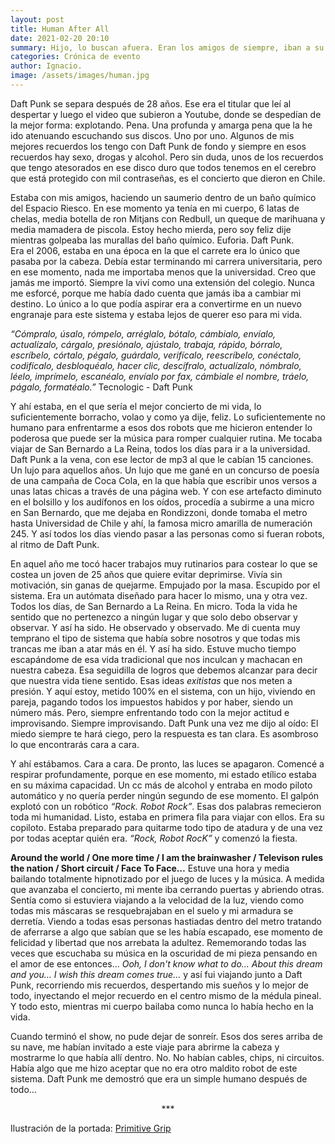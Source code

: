 ```yaml
---
layout: post
title: Human After All
date: 2021-02-20 20:10
summary: Hijo, lo buscan afuera. Eran los amigos de siempre, iban a su sábado de iglesia, momento en que se compartía con la juventud parroquial y donde se aprovechaba de conocer a las chicas del barrio ampliado. Una ocasión imperdible que seguramente querían compartir conmigo ese día.
categories: Crónica de evento
author: Ignacio.
image: /assets/images/human.jpg
---
```


Daft Punk se separa después de 28 años. Ese era el titular que leí al despertar y luego el video que subieron a Youtube, donde se despedían de la mejor forma: explotando. Pena. Una profunda y amarga pena que la he ido atenuando escuchando sus discos. Uno por uno. Algunos de mis mejores recuerdos los tengo con Daft Punk de fondo y siempre en esos recuerdos hay sexo, drogas y alcohol. Pero sin duda, unos de los recuerdos que tengo atesorados en ese disco duro que todos tenemos en el cerebro que está protegido con mil contraseñas, es el concierto que dieron en Chile.

Estaba con mis amigos, haciendo un saumerio dentro de un baño químico del Espacio Riesco. En ese  momento ya tenía en mi cuerpo, 6 latas de chelas, media botella de ron Mitjans con Redbull, un queque de  marihuana y media mamadera de piscola. Estoy hecho mierda, pero soy feliz dije mientras golpeaba las  murallas del baño químico. Euforia. Daft Punk.  
Era el 2006, estaba en una época en la que el carrete era lo único que pasaba por la cabeza.  Debía estar terminando mi carrera universitaria, pero en ese momento, nada me importaba menos que la  universidad. Creo que jamás me importó. Siempre la viví como una extensión del colegio. Nunca me  esforcé, porque me había dado cuenta que jamás iba a cambiar mi destino. Lo único a lo que podía  aspirar era a convertirme en un nuevo engranaje para este sistema y estaba lejos de querer eso para mi vida.

*“Cómpralo, úsalo, rómpelo, arréglalo, bótalo, cámbialo, envíalo, actualízalo, cárgalo, presiónalo, ajústalo,  trabaja, rápido, bórralo, escríbelo, córtalo, pégalo, guárdalo, verifícalo, reescríbelo, conéctalo, codifícalo,  desbloquéalo, hacer clic, descífralo, actualízalo, nómbralo, léelo, imprímelo, escanéalo, envíalo por fax,  cámbiale el nombre, tráelo, págalo, formatéalo.”* Tecnologic - Daft Punk  

Y ahí estaba, en el que sería el mejor concierto de mi vida, lo suficientemente borracho, volao y como ya  dije, feliz. Lo suficientemente no humano para enfrentarme a esos dos robots que me hicieron entender  lo poderosa que puede ser la música para romper cualquier rutina. Me tocaba viajar de San Bernardo a  La Reina, todos los días para ir a la universidad. Daft Punk a la vena, con ese lector de mp3 al que le cabían 15  canciones. Un lujo para aquellos años. Un lujo que me gané en un concurso de poesía de una campaña de Coca Cola, en la que había que escribir unos versos a unas latas chicas a través de una página web. Y con ese artefacto diminuto en el bolsillo y los audífonos en los oídos, procedía a subirme a una micro en San Bernardo, que me dejaba en Rondizzoni, donde tomaba el metro hasta Universidad de Chile y ahí, la famosa micro amarilla de numeración 245. Y así todos los días viendo pasar a las personas como si fueran robots, al ritmo de Daft Punk.

En aquel año me tocó hacer trabajos muy rutinarios para costear lo que se costea un joven de 25 años que quiere evitar deprimirse. Vivía sin motivación, sin ganas de quejarme. Empujado por la masa. Escupido  por el sistema. Era un autómata diseñado para hacer lo mismo, una y otra vez. Todos los días, de San  Bernardo a La Reina. En micro.
Toda la vida he sentido que no pertenezco a ningún lugar y que solo debo observar y observar. Y así ha  sido. He observado y observado. Me di cuenta muy temprano el tipo de sistema que había sobre  nosotros y que todas mis trancas me iban a atar más en él. Y así ha sido. Estuve mucho tiempo  escapándome de esa vida tradicional que nos inculcan y machacan en nuestra cabeza. Esa seguidilla  de logros que debemos alcanzar para decir que nuestra vida tiene sentido. Esas ideas *exitistas* que nos  meten a presión. Y aquí estoy, metido 100% en el sistema, con un hijo, viviendo en pareja, pagando todos los impuestos habidos y por haber, siendo un número más. Pero, siempre enfrentando todo con la mejor actitud e improvisando. Siempre improvisando. Daft Punk una vez me dijo al oído: El miedo siempre te hará ciego, pero la respuesta es  tan clara. Es asombroso lo que encontrarás cara a cara.  

Y ahí estábamos. Cara a cara. De pronto, las luces se apagaron. Comencé a respirar profundamente,  porque en ese momento, mi estado etílico estaba en su máxima capacidad. Un cc más de alcohol y  entraba en modo piloto automático y no quería perder ningún segundo de ese momento. El galpón explotó con un robótico *“Rock. Robot Rock”*. Esas dos palabras remecieron toda mi humanidad. Listo, estaba en primera fila para viajar con ellos. Era su copiloto.  Estaba preparado para quitarme todo tipo de atadura y de una vez por todas aceptar quién era. *“Rock, Robot RocK”* y comenzó la fiesta.

**Around the world / One more time / I am the brainwasher / Televison rules the nation / Short circuit / Face  To Face…** Estuve una hora y media bailando totalmente hipnotizado por el juego de luces y la música. A  medida que avanzaba el concierto, mi mente iba cerrando puertas y abriendo otras. Sentía como si estuviera viajando a la velocidad de la luz, viendo como todas mis máscaras se resquebrajaban en el suelo y mi armadura se derretía. Viendo a todas esas personas hastiadas dentro del metro tratando de aferrarse a algo que sabían que se les había escapado, ese momento de felicidad y libertad que nos arrebata la adultez. Rememorando todas las veces que escuchaba su música en la oscuridad de mi pieza pensando en el amor de ese entonces... *Ooh, I don't know what to do… About this dream and you… I wish this dream comes true…* y así fui viajando junto a Daft Punk, recorriendo mis recuerdos, despertando mis sueños y lo mejor de todo, inyectando el mejor recuerdo en el centro mismo de la médula pineal. Y todo esto, mientras mi cuerpo bailaba como nunca lo había hecho en la vida.

Cuando  terminó el show, no pude dejar de sonreír. Esos dos seres arriba de su nave, me habían invitado a este  viaje para abrirme la cabeza y mostrarme lo que había allí dentro. No. No habían cables, chips, ni  circuitos. Había algo que me hizo aceptar que no era otro maldito robot de este sistema. Daft Punk me  demostró que era un simple humano después de todo…


<center> *** </center>

Ilustración de la portada: [Primitive Grip](https://www.primitivegrip.com/)
